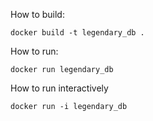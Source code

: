 
How to build:
```
docker build -t legendary_db .
```
How to run:
```
docker run legendary_db
```

How to run interactively
```
docker run -i legendary_db
```

